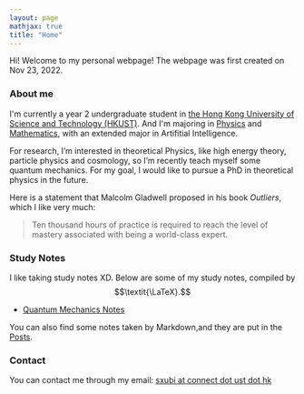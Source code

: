 ```yaml
---
layout: page
mathjax: true
title: "Home"
---
```


Hi! Welcome to my personal webpage! The webpage was first created on Nov 23, 2022.

### About me
I'm currently a year 2 undergraduate student in [the Hong Kong University of Science and Technology (HKUST)](https://hkust.edu.hk). And I'm majoring in [Physics](https://physics.ust.hk/) and [Mathematics](https://www.math.hkust.edu.hk/), with an extended major in Artifitial Intelligence.

For research, I’m interested in theoretical Physics, like high energy theory, particle physics and cosmology, so I’m recently teach myself some quantum mechanics. For my goal, I would like to pursue a PhD in theoretical physics in the future.

Here is a statement that Malcolm Gladwell proposed in his book *Outliers*, which I like very much:
> Ten thousand hours of practice is required to reach the level of mastery associated with being a world-class expert.

### Study Notes
I like taking study notes XD. Below are some of my study notes, compiled by $$\textit{\LaTeX}.$$
* [Quantum Mechanics Notes](https://sxubi.github.io/Quantum_Mechanics_Notes.pdf)

You can also find some notes taken by Markdown,and they are put in the [Posts](https://sxubi.github.io/archive/).
### Contact
You can contact me through my email: <u>sxubi at connect dot ust dot hk</u>

